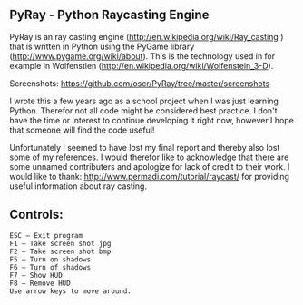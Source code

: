 ## PyRay - Python Raycasting Engine

PyRay is an ray casting engine (http://en.wikipedia.org/wiki/Ray_casting
) that is written in Python using the PyGame library (http://www.pygame.org/wiki/about). This is the technology used in for example in Wolfenstien (http://en.wikipedia.org/wiki/Wolfenstein_3-D).

Screenshots: https://github.com/oscr/PyRay/tree/master/screenshots 

I wrote this a few years ago as a school project when I was just learning Python. Therefor not all code might be considered best practice. I don't have the time or interest to continue developing it right now, however I hope that someone will find the code useful! 

Unfortunately I seemed to have lost my final report and thereby also lost some of my references. I would therefor like to acknowledge that there are some unnamed contributers and apologize for lack of credit to their work. I would like to thank: http://www.permadi.com/tutorial/raycast/ for providing useful information about ray casting. 

## Controls: 
    ESC – Exit program
    F1 – Take screen shot jpg
    F2 – Take screen shot bmp
    F5 – Turn on shadows
    F6 – Turn of shadows
    F7 – Show HUD
    F8 – Remove HUD
    Use arrow keys to move around. 
